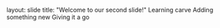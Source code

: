 layout: slide
title: "Welcome to our second slide!"
Learning carve
Adding something new
Giving it a go
